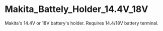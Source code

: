 # Makita_Battely_Holder_14.4V_18V
Makita's 14.4V or 18V battery's holder. Requires 14.4/18V battery terminal.
